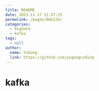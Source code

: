 ```yaml
---
title: README
date: 2023-11-17 21:57:25
permalink: /pages/60e134/
categories:
  - bigdata
  - kafka
tags:
  - null
author:
  name: YuGong
  link: https://github.com/yugongcoding
---
```

# kafka

